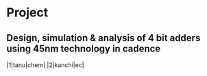 # Project
## Design, simulation & analysis of 4 bit adders using 45nm technology in cadence

|1|tanu|chem|
|2|kanchi|ec|
